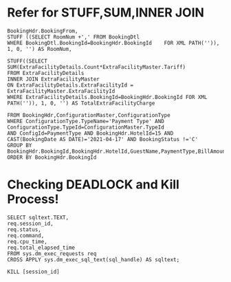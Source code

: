 # Refer for STUFF,SUM,INNER JOIN
```SELECT BookingHdr.HotelId,BookingHdr.BookingId,GuestName,PaymentType,PaymentStatus,BillAmount,ConfigName as PaymentName,PaymentTo,
BookingHdr.BookingFrom,
STUFF ((SELECT RoomNum +',' FROM BookingDtl 
WHERE BookingDtl.BookingId=BookingHdr.BookingId    FOR XML PATH('')), 1, 0, '') AS RoomNum,

STUFF((SELECT SUM(ExtraFacilityDetails.Count*ExtraFacilityMaster.Tariff)
FROM ExtraFacilityDetails
INNER JOIN ExtraFacilityMaster
ON ExtraFacilityDetails.ExtraFacilityId = ExtraFacilityMaster.ExtraFacilityId
WHERE ExtraFacilityDetails.BookingId=BookingHdr.BookingId FOR XML PATH('')), 1, 0, '') AS TotalExtraFacilityCharge

FROM BookingHdr,ConfigurationMaster,ConfigurationType
WHERE ConfigurationType.TypeName='Payment Type' AND ConfigurationType.TypeId=ConfigurationMaster.TypeId 
AND ConfigId=PaymentType AND BookingHdr.HotelId=15 AND CAST(BookingDate AS DATE)='2021-04-17' AND BookingStatus !='C' 
GROUP BY BookingHdr.BookingId,BookingHdr.HotelId,GuestName,PaymentType,BillAmount,ConfigName,PaymentStatus,PaymentTo,BookingFrom 
ORDER BY BookingHdr.BookingId
```
# Checking DEADLOCK and Kill Process!
```
SELECT sqltext.TEXT,
req.session_id,
req.status,
req.command,
req.cpu_time,
req.total_elapsed_time
FROM sys.dm_exec_requests req
CROSS APPLY sys.dm_exec_sql_text(sql_handle) AS sqltext;

KILL [session_id]
```
